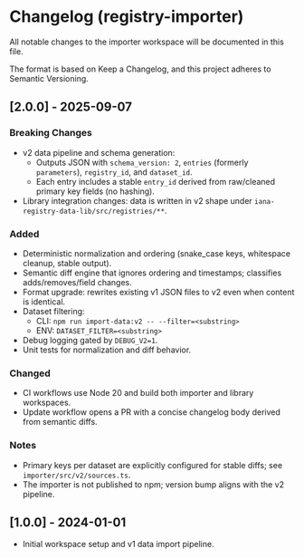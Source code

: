 # Changelog (registry-importer)

All notable changes to the importer workspace will be documented in this file.

The format is based on Keep a Changelog, and this project adheres to Semantic Versioning.

## [2.0.0] - 2025-09-07

### Breaking Changes
- v2 data pipeline and schema generation:
  - Outputs JSON with `schema_version: 2`, `entries` (formerly `parameters`), `registry_id`, and `dataset_id`.
  - Each entry includes a stable `entry_id` derived from raw/cleaned primary key fields (no hashing).
- Library integration changes: data is written in v2 shape under `iana-registry-data-lib/src/registries/**`.

### Added
- Deterministic normalization and ordering (snake_case keys, whitespace cleanup, stable output).
- Semantic diff engine that ignores ordering and timestamps; classifies adds/removes/field changes.
- Format upgrade: rewrites existing v1 JSON files to v2 even when content is identical.
- Dataset filtering:
  - CLI: `npm run import-data:v2 -- --filter=<substring>`
  - ENV: `DATASET_FILTER=<substring>`
- Debug logging gated by `DEBUG_V2=1`.
- Unit tests for normalization and diff behavior.

### Changed
- CI workflows use Node 20 and build both importer and library workspaces.
- Update workflow opens a PR with a concise changelog body derived from semantic diffs.

### Notes
- Primary keys per dataset are explicitly configured for stable diffs; see `importer/src/v2/sources.ts`.
- The importer is not published to npm; version bump aligns with the v2 pipeline.

## [1.0.0] - 2024-01-01
- Initial workspace setup and v1 data import pipeline.
